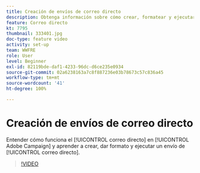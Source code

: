 ```yaml
---
title: Creación de envíos de correo directo
description: Obtenga información sobre cómo crear, formatear y ejecutar un envío de correo directo.
feature: Correo directo
kt: 7795
thumbnail: 333401.jpg
doc-type: feature video
activity: set-up
team: WWFRE
role: User
level: Beginner
exl-id: 82119bde-daf1-4233-96dc-d6ce235e0934
source-git-commit: 02a6238163a7c8f887236e03b78673c57c836a45
workflow-type: tm+mt
source-wordcount: '41'
ht-degree: 100%

---
```


# Creación de envíos de correo directo

Entender cómo funciona el [!UICONTROL correo directo] en [!UICONTROL Adobe Campaign] y aprender a crear, dar formato y ejecutar un envío de [!UICONTROL correo directo].

>[!VIDEO](https://video.tv.adobe.com/v/333401?quality=12)

